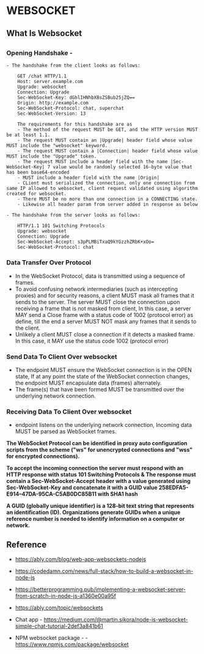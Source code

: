 # WEBSOCKET

## What Is Websocket

## 


### Opening Handshake -
    - The handshake from the client looks as follows:

        GET /chat HTTP/1.1
        Host: server.example.com
        Upgrade: websocket
        Connection: Upgrade
        Sec-WebSocket-Key: dGhlIHNhbXBsZSBub25jZQ==
        Origin: http://example.com
        Sec-WebSocket-Protocol: chat, superchat
        Sec-WebSocket-Version: 13
    
        The requirements for this handshake are as
        - The method of the request MUST be GET, and the HTTP version MUST be at least 1.1.
        - The request MUST contain an |Upgrade| header field whose value MUST include the "websocket" keyword.
        - The request MUST contain a |Connection| header field whose value MUST include the "Upgrade" token.
        - The request MUST include a header field with the name |Sec-WebSocket-Key| 7 value would be randomly selected 16-byte value that has been base64-encoded
        - MUST include a header field with the name |Origin|
        - CLient must serialized the connection, only one connection from same IP allowed to websocket, client request validated using algorithm created for websocket.
        - There MUST be no more than one connection in a CONNECTING state.
        - Likewise all header param from server added in response as below

    - The handshake from the server looks as follows:

        HTTP/1.1 101 Switching Protocols
        Upgrade: websocket
        Connection: Upgrade
        Sec-WebSocket-Accept: s3pPLMBiTxaQ9kYGzzhZRbK+xOo=
        Sec-WebSocket-Protocol: chat


### Data Transfer Over Protocol
   - In the WebSocket Protocol, data is transmitted using a sequence of frames.  
   - To avoid confusing network intermediaries (such as intercepting proxies) and for security reasons, a client MUST mask all frames that it
   sends to the server. The server MUST close the connection upon receiving a frame that is not masked from client, In this case, a server MAY send a Close
   frame with a status code of 1002 (protocol error) as define, till the end a server MUST NOT mask any frames that it sends to
   the client.  
   - Unlikely a client MUST close a connection if it detects a masked frame. In this case, it MAY use the status code 1002 (protocol
   error) 

### Send Data To Client Over websocket
   - The endpoint MUST ensure the WebSocket connection is in the OPEN state, If at any point the state of the WebSocket connection changes, the endpoint MUST encapsulate data (frames) alternately.
   - The frame(s) that have been formed MUST be transmitted over the underlying network connection.

### Receiving Data To Client Over websocket
   - endpoint listens on the underlying network connection, Incoming data MUST be parsed as WebSocket frames.

**The WebSocket Protocol can be identified in proxy auto configuration scripts from the scheme ("ws" for unencrypted connections and "wss" for encrypted connections).**

**To accept the incoming connection the server must respond with an HTTP response with status 101 Switching Protocols & The response must contain a Sec-WebSocket-Accept header with a value generated using Sec-WebSocket-Key and concatenate it with a GUID value 258EDFA5-E914–47DA-95CA-C5AB0DC85B11 with SHA1 hash**

**A GUID (globally unique identifier) is a 128-bit text string that represents an identification (ID). Organizations generate GUIDs when a unique reference number is needed to identify information on a computer or network.** 


## Reference
- https://ably.com/blog/web-app-websockets-nodejs

- https://codedamn.com/news/full-stack/how-to-build-a-websocket-in-node-js

- https://betterprogramming.pub/implementing-a-websocket-server-from-scratch-in-node-js-a1360e00a95f

- https://ably.com/topic/websockets
  
- Chat app - https://medium.com/@martin.sikora/node-js-websocket-simple-chat-tutorial-2def3a841b61


- NPM websocket package - 
      - https://www.npmjs.com/package/websocket
